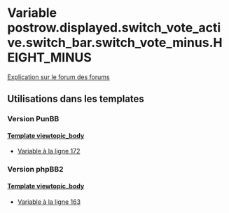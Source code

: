 # Variable postrow.displayed.switch_vote_active.switch_bar.switch_vote_minus.HEIGHT_MINUS
[Explication sur le forum des forums](http://forum.forumactif.com/t294113-listing-des-variables#postrow.displayed.switch_vote_active.switch_bar.switch_vote_minus.HEIGHT_MINUS)

## Utilisations dans les templates

### Version PunBB

#### [Template viewtopic_body](punbb/viewtopic_body.md)
* [Variable à la ligne 172](../punbb/viewtopic_body.tpl#L172)

### Version phpBB2

#### [Template viewtopic_body](subsilver/viewtopic_body.md)
* [Variable à la ligne 163](../subsilver/viewtopic_body.tpl#L163)